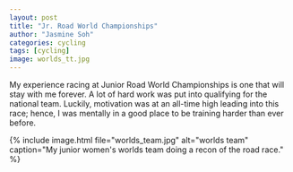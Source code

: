 ```yaml
---
layout: post
title: "Jr. Road World Championships"
author: "Jasmine Soh"
categories: cycling
tags: [cycling]
image: worlds_tt.jpg
---
```


My experience racing at Junior Road World Championships is one that will stay with me forever. A lot of hard work was put into qualifying for the national team.  Luckily, motivation was at an all-time high leading into this race; hence, I was mentally in a good place to be training harder than ever before.

{% include image.html file="worlds_team.jpg" alt="worlds team" caption="My junior women's worlds team doing a recon of the road race." %}